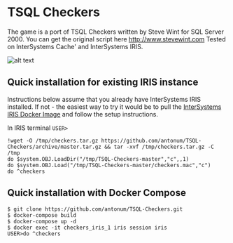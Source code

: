 # TSQL Checkers

The game is a port of TSQL Checkers written by Steve Wint for SQL Server 2000. You can get the original script here http://www.stevewint.com 
Tested on InterSystems Cache' and InterSystems IRIS.


![alt text](https://s3.amazonaws.com/anton-iot-demo/Checkers1.gif "TSQL Checkers")


## Quick installation for existing IRIS instance

Instructions below assume that you already have InterSystems IRIS installed. If not - the easiest way to try it would be to pull the [InterSystems IRIS Docker Image](https://hub.docker.com/_/intersystems-iris-data-platform) and follow the setup instructions.

In IRIS terminal `USER>`

```
!wget -O /tmp/checkers.tar.gz https://github.com/antonum/TSQL-Checkers/archive/master.tar.gz && tar -xvf /tmp/checkers.tar.gz -C /tmp
do $system.OBJ.LoadDir("/tmp/TSQL-Checkers-master","c",,1)
do $system.OBJ.Load("/tmp/TSQL-Checkers-master/checkers.mac","c")
do ^checkers

```

## Quick installation with Docker Compose


```
$ git clone https://github.com/antonum/TSQL-Checkers.git
$ docker-compose build
$ docker-compose up -d
$ docker exec -it checkers_iris_1 iris session iris
USER>do ^checkers

```
